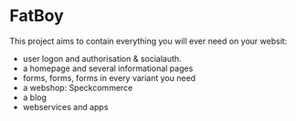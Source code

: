 FatBoy
======

This project aims to contain everything you will ever need on your websit:
- user logon and authorisation & socialauth.
- a homepage and several informational pages
- forms, forms, forms in every variant you need
- a webshop: Speckcommerce
- a blog
- webservices and apps





